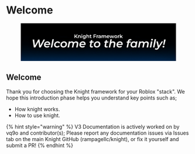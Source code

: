 # Welcome

<figure><img src="../.gitbook/assets/welcome.jpg" alt=""><figcaption></figcaption></figure>

## Welcome

Thank you for choosing the Knight framework for your Roblox "stack". We hope this introduction phase helps you understand key points such as;

* How knight works.
* How to use knight.

{% hint style="warning" %}
V3 Documentation is actively worked on by vq9o and contributor(s); Please report any documentation issues via Issues tab on the main Knight GitHub (rampagellc/knight), or fix it yourself and submit a PR!
{% endhint %}

